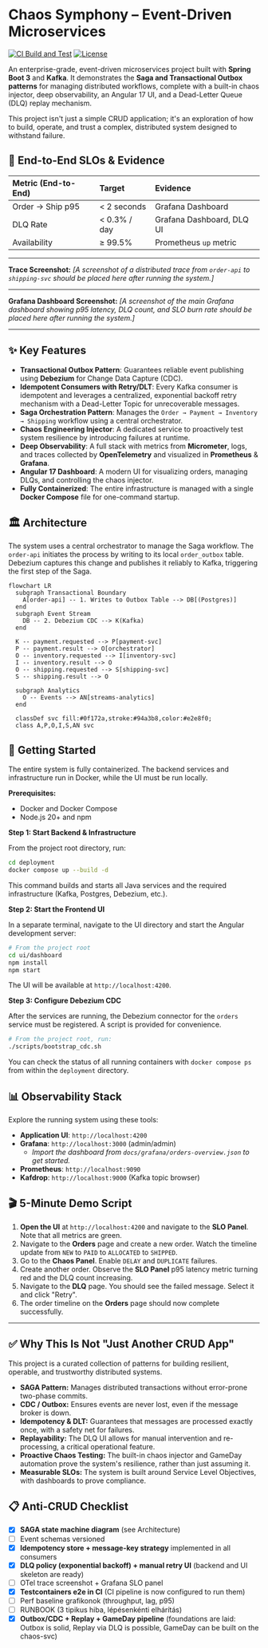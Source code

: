 # Chaos Symphony – Event-Driven Microservices

[![CI Build and Test](https://github.com/APorkolab/chaos-symphony/actions/workflows/ci.yml/badge.svg)](https://github.com/APorkolab/chaos-symphony/actions/workflows/ci.yml)
[![License](https://img.shields.io/badge/license-MIT-informational.svg)](LICENSE)

An enterprise-grade, event-driven microservices project built with **Spring Boot 3** and **Kafka**. It demonstrates the **Saga and Transactional Outbox patterns** for managing distributed workflows, complete with a built-in chaos injector, deep observability, an Angular 17 UI, and a Dead-Letter Queue (DLQ) replay mechanism.

This project isn't just a simple CRUD application; it's an exploration of how to build, operate, and trust a complex, distributed system designed to withstand failure.

## 🎯 End-to-End SLOs & Evidence

| Metric (End-to-End) | Target | Evidence |
| :--- | :--- | :--- |
| Order → Ship p95 | < 2 seconds | Grafana Dashboard |
| DLQ Rate | < 0.3% / day | Grafana Dashboard, DLQ UI |
| Availability | ≥ 99.5% | Prometheus `up` metric |

---

**Trace Screenshot:**
*[A screenshot of a distributed trace from `order-api` to `shipping-svc` should be placed here after running the system.]*

---

**Grafana Dashboard Screenshot:**
*[A screenshot of the main Grafana dashboard showing p95 latency, DLQ count, and SLO burn rate should be placed here after running the system.]*

---

## ✨ Key Features

  * **Transactional Outbox Pattern**: Guarantees reliable event publishing using **Debezium** for Change Data Capture (CDC).
  * **Idempotent Consumers with Retry/DLT**: Every Kafka consumer is idempotent and leverages a centralized, exponential backoff retry mechanism with a Dead-Letter Topic for unrecoverable messages.
  * **Saga Orchestration Pattern**: Manages the `Order → Payment → Inventory → Shipping` workflow using a central orchestrator.
  * **Chaos Engineering Injector**: A dedicated service to proactively test system resilience by introducing failures at runtime.
  * **Deep Observability**: A full stack with metrics from **Micrometer**, logs, and traces collected by **OpenTelemetry** and visualized in **Prometheus** & **Grafana**.
  * **Angular 17 Dashboard**: A modern UI for visualizing orders, managing DLQs, and controlling the chaos injector.
  * **Fully Containerized**: The entire infrastructure is managed with a single **Docker Compose** file for one-command startup.

## 🏛️ Architecture

The system uses a central orchestrator to manage the Saga workflow. The `order-api` initiates the process by writing to its local `order_outbox` table. Debezium captures this change and publishes it reliably to Kafka, triggering the first step of the Saga.

```mermaid
flowchart LR
  subgraph Transactional Boundary
    A[order-api] -- 1. Writes to Outbox Table --> DB[(Postgres)]
  end
  subgraph Event Stream
    DB -- 2. Debezium CDC --> K(Kafka)
  end

  K -- payment.requested --> P[payment-svc]
  P -- payment.result --> O[orchestrator]
  O -- inventory.requested --> I[inventory-svc]
  I -- inventory.result --> O
  O -- shipping.requested --> S[shipping-svc]
  S -- shipping.result --> O

  subgraph Analytics
    O -- Events --> AN[streams-analytics]
  end

  classDef svc fill:#0f172a,stroke:#94a3b8,color:#e2e8f0;
  class A,P,O,I,S,AN svc
```

## 🚀 Getting Started

The entire system is fully containerized. The backend services and infrastructure run in Docker, while the UI must be run locally.

**Prerequisites:**
*   Docker and Docker Compose
*   Node.js 20+ and npm

**Step 1: Start Backend & Infrastructure**

From the project root directory, run:
```bash
cd deployment
docker compose up --build -d
```
This command builds and starts all Java services and the required infrastructure (Kafka, Postgres, Debezium, etc.).

**Step 2: Start the Frontend UI**

In a separate terminal, navigate to the UI directory and start the Angular development server:
```bash
# From the project root
cd ui/dashboard
npm install
npm start
```
The UI will be available at `http://localhost:4200`.

**Step 3: Configure Debezium CDC**

After the services are running, the Debezium connector for the `orders` service must be registered. A script is provided for convenience.
```bash
# From the project root, run:
./scripts/bootstrap_cdc.sh
```
You can check the status of all running containers with `docker compose ps` from within the `deployment` directory.

## 📊 Observability Stack

Explore the running system using these tools:
  * **Application UI**: `http://localhost:4200`
  * **Grafana**: `http://localhost:3000` (admin/admin)
      * *Import the dashboard from `docs/grafana/orders-overview.json` to get started.*
  * **Prometheus**: `http://localhost:9090`
  * **Kafdrop**: `http://localhost:9000` (Kafka topic browser)

## 🎬 5-Minute Demo Script

1.  **Open the UI** at `http://localhost:4200` and navigate to the **SLO Panel**. Note that all metrics are green.
2.  Navigate to the **Orders** page and create a new order. Watch the timeline update from `NEW` to `PAID` to `ALLOCATED` to `SHIPPED`.
3.  Go to the **Chaos Panel**. Enable `DELAY` and `DUPLICATE` failures.
4.  Create another order. Observe the **SLO Panel** p95 latency metric turning red and the DLQ count increasing.
5.  Navigate to the **DLQ** page. You should see the failed message. Select it and click "Retry".
6.  The order timeline on the **Orders** page should now complete successfully.

---

## ✅ Why This Is Not "Just Another CRUD App"

This project is a curated collection of patterns for building resilient, operable, and trustworthy distributed systems.

*   **SAGA Pattern:** Manages distributed transactions without error-prone two-phase commits.
*   **CDC / Outbox:** Ensures events are never lost, even if the message broker is down.
*   **Idempotency & DLT:** Guarantees that messages are processed exactly once, with a safety net for failures.
*   **Replayability:** The DLQ UI allows for manual intervention and re-processing, a critical operational feature.
*   **Proactive Chaos Testing:** The built-in chaos injector and GameDay automation prove the system's resilience, rather than just assuming it.
*   **Measurable SLOs:** The system is built around Service Level Objectives, with dashboards to prove compliance.

## 📋 Anti-CRUD Checklist

- [x] **SAGA state machine diagram** (see Architecture)
- [ ] Event schemas versioned
- [x] **Idempotency store + message-key strategy** implemented in all consumers
- [x] **DLQ policy (exponential backoff) + manual retry UI** (backend and UI skeleton are ready)
- [ ] OTel trace screenshot + Grafana SLO panel
- [x] **Testcontainers e2e in CI** (CI pipeline is now configured to run them)
- [ ] Perf baseline grafikonok (throughput, lag, p95)
- [ ] RUNBOOK (3 tipikus hiba, lépésenkénti elhárítás)
- [x] **Outbox/CDC + Replay + GameDay pipeline** (foundations are laid: Outbox is solid, Replay via DLQ is possible, GameDay can be built on the chaos-svc)